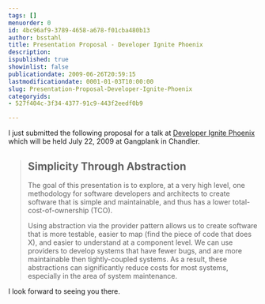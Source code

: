 ```yaml
---
tags: []
menuorder: 0
id: 4bc96af9-3789-4658-a678-f01cba480b13
author: bsstahl
title: Presentation Proposal - Developer Ignite Phoenix
description: 
ispublished: true
showinlist: false
publicationdate: 2009-06-26T20:59:15
lastmodificationdate: 0001-01-03T10:00:00
slug: Presentation-Proposal-Developer-Ignite-Phoenix
categoryids:
- 527f404c-3f34-4377-91c9-443f2eedf0b9

---
```


I just submitted the following proposal for a talk at [Developer Ignite Phoenix](http://software.intel.com/en-us/articles/developer-ignite/) which will be held July 22, 2009 at Gangplank in Chandler.


> ## Simplicity Through Abstraction
> 
> The goal of this presentation is to explore, at a very high level, one methodology for software developers and architects to create software that is simple and maintainable, and thus has a lower total-cost-of-ownership (TCO).
> 
> Using abstraction via the provider pattern allows us to create software that is more testable, easier to map (find the piece of code that does X), and easier to understand at a component level. We can use providers to develop systems that have fewer bugs, and are more maintainable then tightly-coupled systems. As a result, these abstractions can significantly reduce costs for most systems, especially in the area of system maintenance.


I look forward to seeing you there.

